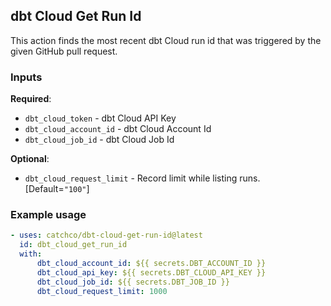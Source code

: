 ## dbt Cloud Get Run Id

This action finds the most recent dbt Cloud run id that was triggered by the given GitHub pull request.

### Inputs
  **Required**:
  - `dbt_cloud_token` - dbt Cloud API Key
  - `dbt_cloud_account_id` - dbt Cloud Account Id
  - `dbt_cloud_job_id` - dbt Cloud Job Id

  **Optional**:
  - `dbt_cloud_request_limit` - Record limit while listing runs. [Default=`"100"`]

### Example usage
```yaml
- uses: catchco/dbt-cloud-get-run-id@latest
  id: dbt_cloud_get_run_id
  with:
      dbt_cloud_account_id: ${{ secrets.DBT_ACCOUNT_ID }}
      dbt_cloud_api_key: ${{ secrets.DBT_CLOUD_API_KEY }}
      dbt_cloud_job_id: ${{ secrets.DBT_JOB_ID }}
      dbt_cloud_request_limit: 1000
```